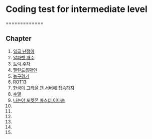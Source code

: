 # Coding test for intermediate level
=============

## Chapter

1. [일곱 난쟁이](1A)
1. [알파벳 개수](1B)
1. [트럭 주차](1C)
1. [팰린드롬확인](1D)
1. [농구경기](1E)
1. [ROT13](1F)
1. [한국이 그리울 땐 서버에 접속하지](1G)
1. [수열](1H)
1. [나는야 포켓몬 마스터 이다솜](1I)
1. [](1J)
1. [](1K)
1. [](1L)
1. [](1M)
1. [](1N)
1. [](1O)

